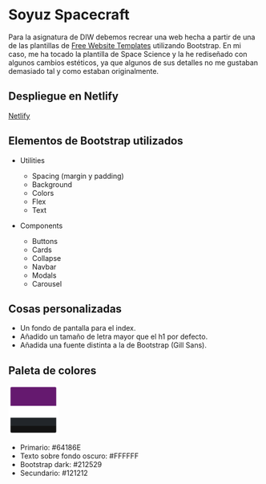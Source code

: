 # Soyuz Spacecraft

Para la asignatura de DIW debemos recrear una web hecha a partir de una de las plantillas de [Free Website Templates](https://freewebsitetemplates.com/) utilizando Bootstrap. En mi caso, me ha tocado la plantilla de Space Science y la he rediseñado con algunos cambios estéticos, ya que algunos de sus detalles no me gustaban demasiado tal y como estaban originalmente.

## Despliegue en Netlify

[Netlify](https://romantic-panini-fad45b.netlify.app/)

## Elementos de Bootstrap utilizados

- Utilities
  - Spacing (margin y padding)
  - Background
  - Colors
  - Flex
  - Text

- Components
  - Buttons
  - Cards
  - Collapse
  - Navbar
  - Modals
  - Carousel

## Cosas personalizadas

- Un fondo de pantalla para el index.
- Añadido un tamaño de letra mayor que el h1 por defecto.
- Añadida una fuente distinta a la de Bootstrap (Gill Sans).

## Paleta de colores

<img src="src/images/paleta.png" width="100px">

- Primario: #64186E
- Texto sobre fondo oscuro: #FFFFFF
- Bootstrap dark: #212529
- Secundario: #121212